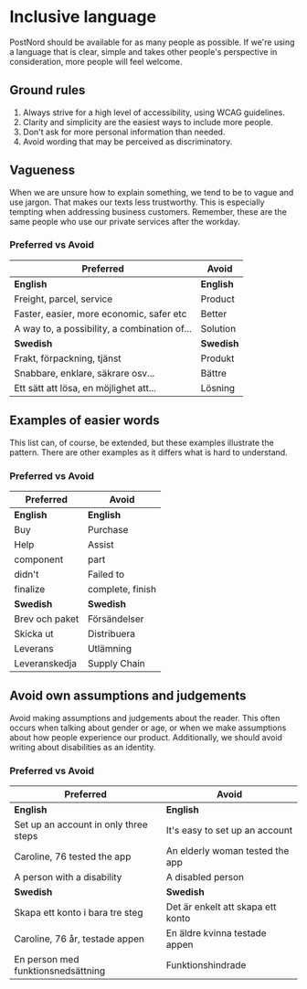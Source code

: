 # Inclusive language

PostNord should be available for as many people as possible. If we're using a language that is clear, simple and takes other people's perspective in consideration, more people will feel welcome.

## Ground rules

1. Always strive for a high level of accessibility, using WCAG guidelines.
2. Clarity and simplicity are the easiest ways to include more people.
3. Don't ask for more personal information than needed.
4. Avoid wording that may be perceived as discriminatory.

## Vagueness

When we are unsure how to explain something, we tend to be to vague and use jargon. That makes our texts less trustworthy. This is especially tempting when addressing business customers. Remember, these are the same people who use our private services after the workday.

### Preferred vs Avoid

| **Preferred** | **Avoid** |
|---------------|-----------|
| **English** | **English** |
| Freight, parcel, service | Product |
| Faster, easier, more economic, safer etc | Better |
| A way to, a possibility, a combination of... | Solution |
| **Swedish** | **Swedish** |
| Frakt, förpackning, tjänst | Produkt |
| Snabbare, enklare, säkrare osv... | Bättre |
| Ett sätt att lösa, en möjlighet att... | Lösning |

## Examples of easier words

This list can, of course, be extended, but these examples illustrate the pattern. There are other examples as it differs what is hard to understand.

### Preferred vs Avoid

| **Preferred** | **Avoid** |
|---------------|-----------|
| **English** | **English** |
| Buy | Purchase |
| Help | Assist |
| component | part |
| didn't | Failed to |
| finalize | complete, finish |
| **Swedish** | **Swedish** |
| Brev och paket | Försändelser |
| Skicka ut | Distribuera |
| Leverans | Utlämning |
| Leveranskedja | Supply Chain |

## Avoid own assumptions and judgements

Avoid making assumptions and judgements about the reader. This often occurs when talking about gender or age, or when we make assumptions about how people experience our product. Additionally, we should avoid writing about disabilities as an identity.

### Preferred vs Avoid

| **Preferred** | **Avoid** |
|---------------|-----------|
| **English** | **English** |
| Set up an account in only three steps | It's easy to set up an account |
| Caroline, 76 tested the app | An elderly woman tested the app |
| A person with a disability | A disabled person |
| **Swedish** | **Swedish** |
| Skapa ett konto i bara tre steg | Det är enkelt att skapa ett konto |
| Caroline, 76 år, testade appen | En äldre kvinna testade appen |
| En person med funktionsnedsättning | Funktionshindrade |